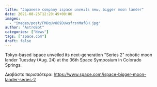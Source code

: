 ```yaml
---
title: "Japanese company ispace unveils new, bigger moon lander"
date: 2021-08-25T12:20:49+00:00
images:
  - "images/post/FMDqUv889DUwsfrsnMaf8H.jpg"
author: "AstroBot"
categories: ["News"]
tags: ["space.com"]
draft: false
---
```


Tokyo-based ispace unveiled its next-generation "Series 2" robotic moon lander Tuesday (Aug. 24) at the ​​36th Space Symposium in Colorado Springs. 

Διαβάστε περισσότερα: https://www.space.com/ispace-bigger-moon-lander-series-2

